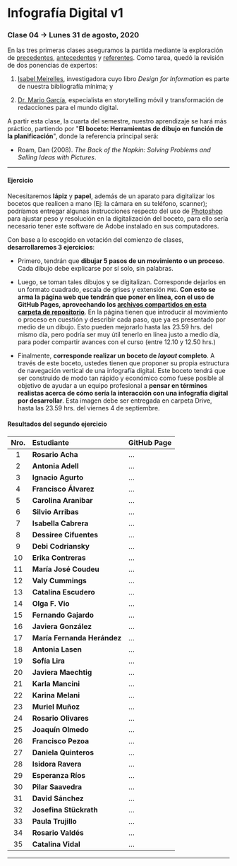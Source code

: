 # Infografía Digital v1

### Clase 04 → Lunes 31 de agosto, 2020

En las tres primeras clases aseguramos la partida mediante la exploración de [precedentes](https://github.com/profesorfaco/dno075-2020/tree/gh-pages/clase-01), [antecedentes](https://github.com/profesorfaco/dno075-2020/tree/gh-pages/clase-02) y [referentes](https://github.com/profesorfaco/dno075-2020/tree/gh-pages/clase-03). Como tarea, quedó la revisión de dos ponencias de expertos:

1) [Isabel Meirelles](https://youtu.be/Nb0HfCj1C7Q), investigadora cuyo libro *Design for Information* es parte de nuestra bibliografía mínima; y 

2) [Dr. Mario García](https://youtu.be/iEB3oILm-qQ?t=1301), especialista en storytelling móvil y transformación de redacciones para el mundo digital.

A partir esta clase, la cuarta del semestre, nuestro aprendizaje se hará más práctico, partiendo por "**El boceto: Herramientas de dibujo en función de la planificación**", donde la referencia principal será: 

- Roam, Dan (2008). *The Back of the Napkin: Solving Problems and Selling Ideas with Pictures*.

- - - - - - - - - - - - - 

#### Ejercicio

Necesitaremos **lápiz** y **papel**, además de un aparato para digitalizar los bocetos que realicen a mano (Ej: la cámara en su teléfono, scanner); podríamos entregar algunas instrucciones respecto del uso de [Photoshop](https://www.adobe.com/la/products/photoshop.html) para ajustar peso y resolución en la digitalización del boceto, para ello sería necesario tener este software de Adobe instalado en sus computadores.

Con base a lo escogido en votación del comienzo de clases, **desarrollaremos 3 ejercicios**:

- Primero, tendrán que **dibujar 5 pasos de un movimiento o un proceso**. Cada dibujo debe explicarse por sí solo, sin palabras.

- Luego, se toman tales dibujos y se digitalizan. Corresponde dejarlos en un formato cuadrado, escala de grises y extensión `PNG`. **Con esto se arma la página web que tendrán que poner en línea, con el uso de GitHub Pages, aprovechando los [archivos compartidos en esta carpeta de repositorio](https://profesorfaco.github.io/dno075-2020/clase-04/)**. En la página tienen que introducir al movimiento o  proceso en cuestión y describir cada paso, que ya es presentado por medio de un dibujo. Esto pueden mejorarlo hasta las 23.59 hrs. del mismo día, pero podría ser muy útil tenerlo en línea justo a medio día, para poder compartir avances con el curso (entre 12.10 y 12.50 hrs.) 

- Finalmente, **corresponde realizar un boceto de *layout* completo**. A través de este boceto, ustedes tienen que proponer su propia estructura de navegación vertical de una infografía digital. Este boceto tendrá que ser construido de modo tan rápido y económico como fuese posible al objetivo de ayudar a un equipo profesional a **pensar en términos realistas acerca de cómo sería la interacción con una infografía digital por desarrollar**. Esta imagen debe ser entregada en carpeta Drive, hasta las 23.59 hrs. del viernes 4 de septiembre.

#### Resultados del segundo ejercicio

| Nro.  | **Estudiante** | GitHub Page |
|:-----:|:-------|:-----|
| 1 | **Rosario Acha** | … |
| 2 | **Antonia Adell** | … |
| 3 | **Ignacio Agurto** | … |
| 4 | **Francisco Álvarez** | … |
| 5 | **Carolina Aranibar** | … |
| 6 | **Silvio Arribas** | … |
| 7 | **Isabella Cabrera** | … |
| 8 | **Dessiree Cifuentes** | … |
| 9 | **Debi Codriansky** | … |
| 10 | **Erika Contreras** | … |
| 11 | **María José Coudeu** | … |
| 12 | **Valy Cummings** | … |
| 13 | **Catalina Escudero** | … |
| 14 | **Olga F. Vio** | … |
| 15 | **Fernando Gajardo** | … |
| 16 | **Javiera González** | … |
| 17 | **María Fernanda Herández** | … |
| 18 | **Antonia Lasen** | … |
| 19 | **Sofía Lira** | … |
| 20 | **Javiera Maechtig** | … |
| 21 | **Karla Mancini** | … |
| 22 | **Karina Melani** | … |
| 23 | **Muriel Muñoz** | … |
| 24 | **Rosario Olivares** | … |
| 25 | **Joaquín Olmedo** | … |
| 26 | **Francisco Pezoa** | … |
| 27 | **Daniela Quinteros** | … |
| 28 | **Isidora Ravera** | … |
| 29 | **Esperanza Ríos** | … |
| 30 | **Pilar Saavedra** | … |
| 31 | **David Sánchez** | … |
| 32 | **Josefina Stückrath** | … |
| 33 | **Paula Trujillo** | … |
| 34 | **Rosario Valdés** | … |
| 35 | **Catalina Vidal** | … |

- - - - - - - 
